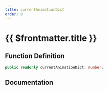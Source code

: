 ```yaml
---
title: currentAnimationDict
order: 0
---
```


# {{ $frontmatter.title }}

## Function Definition

```ts
public readonly currentAnimationDict: number;
```

## Documentation

<!--@include: ./parts/currentAnimationDict.md-->
